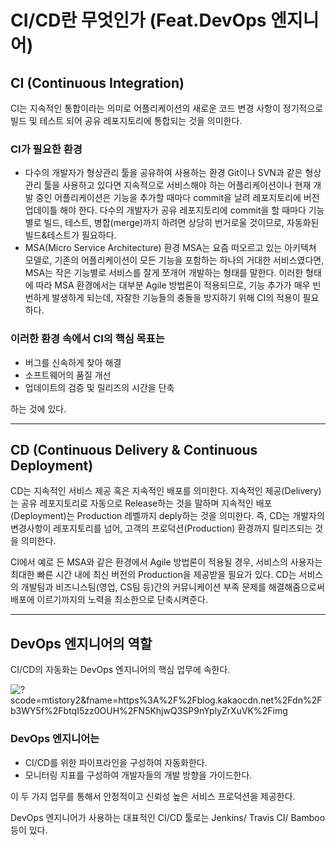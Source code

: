 # CI/CD란 무엇인가 (Feat.DevOps 엔지니어)

## CI (Continuous Integration)

CI는 지속적인 통합이라는 의미로 어플리케이션의 새로운 코드 변경 사항이 정기적으로 빌드 및 테스트 되어 공유 레포지토리에 통합되는 것을 의미한다.

### CI가 필요한 환경

- 다수의 개발자가 형상관리 툴을 공유하여 사용하는 환경
  Git이나 SVN과 같은 형상관리 툴을 사용하고 있다면 지속적으로 서비스해야 하는 어플리케이션이나 현재 개발 중인 어플리케이션은 기능을 추가할 때마다 commit을 날려 레포지토리에 버전 업데이틀 해야 한다. 다수의 개발자가 공유 레포지토리에 commit을 할 때마다 기능별로 빌드, 테스트, 병합(merge)까지 하려면 상당히 번거로울 것이므로, 자동화된 빌드&테스트가 필요하다.
- MSA(Micro Service Architecture) 환경
  MSA는 요즘 떠오르고 있는 아키텍쳐 모델로, 기존의 어플리케이션이 모든 기능을 포함하는 하나의 거대한 서비스였다면, MSA는 작은 기능별로 서비스를 잘게 쪼개어 개발하는 형태를 말한다. 이러한 형태에 따라 MSA 환경에서는 대부분 Agile 방법론이 적용되므로, 기능 추가가 매우 빈번하게 발생하게 되는데, 자잘한 기능들의 충돌을 방지하기 위해 CI의 적용이 필요하다.

### 이러한 환경 속에서 CI의 핵심 목표는

- 버그를 신속하게 찾아 해결
- 소프트웨어의 품질 개선
- 업데이트의 검증 및 릴리즈의 시간을 단축

하는 것에 있다.

___

## CD (Continuous Delivery & Continuous Deployment)

CD는 지속적인 서비스 제공 혹은 지속적인 배포를 의미한다. 지속적인 제공(Delivery)는 공유 레포지토리로 자동으로 Release하는 것을 말하며 지속적인 배포(Deployment)는 Production 레벨까지 deply하는 것을 의미한다. 즉, CD는 개발자의 변경사항이 레포지토리를 넘어, 고객의 프로덕션(Production) 환경까지 릴리즈되는 것을 의미한다.

CI에서 예로 든 MSA와 같은 환경에서 Agile 방법론이 적용될 경우, 서비스의 사용자는 최대한 빠른 시간 내에 최신 버전의 Production을 제공받을 필요가 있다. CD는 서비스의 개발팀과 비즈니스팀(영업, CS팀 등)간의 커뮤니케이션 부족 문제를 해결해줌으로써 배포에 이르기까지의 노력을 최소한으로 단축시켜준다.

___

## DevOps 엔지니어의 역할

CI/CD의 자동화는 DevOps 엔지니어의 핵심 업무에 속한다.

![?scode=mtistory2&fname=https%3A%2F%2Fblog.kakaocdn.net%2Fdn%2Fb3WY5f%2FbtqI5zz0OUH%2FN5KhjwQ3SP9nYplyZrXuVK%2Fimg](https://img1.daumcdn.net/thumb/R1280x0/?scode=mtistory2&fname=https%3A%2F%2Fblog.kakaocdn.net%2Fdn%2Fb3WY5f%2FbtqI5zz0OUH%2FN5KhjwQ3SP9nYplyZrXuVK%2Fimg.png)

### DevOps 엔지니어는

- CI/CD를 위한 파이프라인을 구성하여 자동화한다.
- 모니터링 지표를 구성하여 개발자들의 개발 방향을 가이드한다.

이 두 가지 업무를 통해서 안정적이고 신뢰성 높은 서비스 프로덕션을 제공한다. 

DevOps 엔지니어가 사용하는 대표적인 CI/CD 툴로는 Jenkins/ Travis CI/ Bamboo 등이 있다.